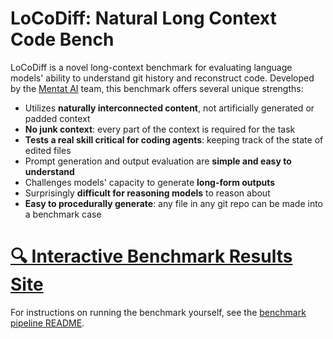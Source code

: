 # LoCoDiff: Natural Long Context Code Bench

LoCoDiff is a novel long-context benchmark for evaluating language models' ability to understand git history and reconstruct code. Developed by the [Mentat AI](https://mentat.ai) team, this benchmark offers several unique strengths:

- Utilizes **naturally interconnected content**, not artificially generated or padded context
- **No junk context**: every part of the context is required for the task
- **Tests a real skill critical for coding agents**: keeping track of the state of edited files
- Prompt generation and output evaluation are **simple and easy to understand**
- Challenges models' capacity to generate **long-form outputs**
- Surprisingly **difficult for reasoning models** to reason about
- **Easy to procedurally generate**: any file in any git repo can be made into a benchmark case

# [🔍 Interactive Benchmark Results Site](https://abanteai.github.io/LoCoDiff-bench/)

For instructions on running the benchmark yourself, see the [benchmark pipeline README](benchmark_pipeline/README.md).
